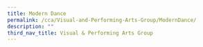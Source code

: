 ```yaml
---
title: Modern Dance
permalink: /cca/Visual-and-Performing-Arts-Group/ModernDance/
description: ""
third_nav_title: Visual & Performing Arts Group
---
```

